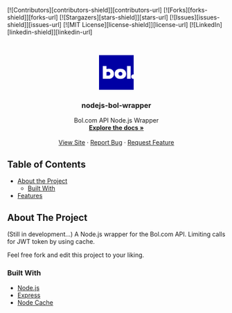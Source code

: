 <!-- PROJECT SHIELDS -->
<!--
*** I'm using markdown "reference style" links for readability.
*** Reference links are enclosed in brackets [ ] instead of parentheses ( ).
*** See the bottom of this document for the declaration of the reference variables
*** for contributors-url, forks-url, etc. This is an optional, concise syntax you may use.
*** https://www.markdownguide.org/basic-syntax/#reference-style-links
-->
[![Contributors][contributors-shield]][contributors-url]
[![Forks][forks-shield]][forks-url]
[![Stargazers][stars-shield]][stars-url]
[![Issues][issues-shield]][issues-url]
[![MIT License][license-shield]][license-url]
[![LinkedIn][linkedin-shield]][linkedin-url]

<!-- PROJECT LOGO -->
<br />
<p align="center">
    <a href="https://github.com/rohitjethoe/nodejs-bol-wrapper">
        <img src="./assets/bol.png" alt="Logo" width="80" height="80">
    </a>
    <h3 align="center">nodejs-bol-wrapper</h3>
    <p align="center">
        Bol.com API Node.js Wrapper
        <br />
        <a href="https://github.com/rohitjethoe/nodejs-bol-wrapper"><strong>Explore the docs »</strong></a>
        <br />
        <br />
        <a href="https://github.com/rohitjethoe/nodejs-bol-wrapper">View Site</a>
        ·
        <a href="https://github.com/rohitjethoe/nodejs-bol-wrapper/issues">Report Bug</a>
        ·
        <a href="https://github.com/rohitjethoe/nodejs-bol-wrapper/issues">Request Feature</a>
    </p>
</p>

<!-- TABLE OF CONTENTS -->
## Table of Contents
* [About the Project](#about-the-project)
    * [Built With](#built-with)
* [Features](#features)

<!-- ABOUT THE PROJECT -->
## About The Project
(Still in development...)
A Node.js wrapper for the Bol.com API. Limiting calls for JWT token by using cache.

Feel free fork and edit this project to your liking.

### Built With

* [Node.js](https://nodejs.org/en/)
* [Express](https://expressjs.com/)
* [Node Cache](https://github.com/node-cache/node-cache)